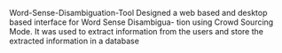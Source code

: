 Word-Sense-Disambiguation-Tool
Designed a web based and desktop based interface for Word Sense Disambigua-
tion using Crowd Sourcing Mode. It was used to extract information from the
users and store the extracted information in a database
